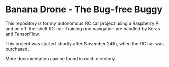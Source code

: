 # Banana Drone - The Bug-free Buggy
This repository is for my autonomous RC car project using a Raspberry Pi and an off-the-shelf RC car. Training and navigation are handled by Keras and TensorFlow.

This project was started shortly after November 24th, when the RC car was purchased.

More documentation can be found in each directory.
